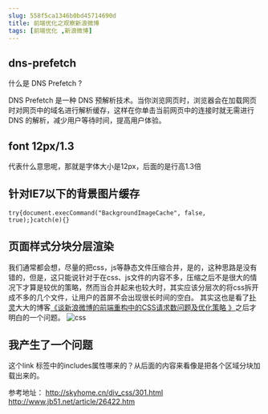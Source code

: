 ```yaml
---
slug: 558f5ca1346b0bd45714690d
title: 前端优化之观察新浪微博
tags: [前端优化 ,新浪微博]
---
```


## dns-prefetch

什么是 DNS Prefetch ? 

DNS Prefetch 是一种 DNS 预解析技术。当你浏览网页时，浏览器会在加载网页时对网页中的域名进行解析缓存，这样在你单击当前网页中的连接时就无需进行 DNS 的解析，减少用户等待时间，提高用户体验。


## font 12px/1.3
代表什么意思呢，那就是字体大小是12px，后面的是行高1.3倍

## 针对IE7以下的背景图片缓存
```
try{document.execCommand("BackgroundImageCache", false, true);}catch(e){}
```

## 页面样式分块分层渲染
我们通常都会想，尽量的把css，js等静态文件压缩合并，是的，这种思路是没有错的，但是，这只能说针对于在css、js文件的内容不多，压缩之后不是很大的情况下才算是较优的策略，然而当合并起来也较大时，其实应该分层次的将css拆开成不多的几个文件，让用户的首屏不会出现很长时间的空白。
其实这也是看了[扑灵](http://weibo.com/shyvo)大大的博客[《谈新浪微博的前端重构中的CSS请求数问题及优化策略 》](http://blog.sina.com.cn/s/blog_67fd85270100u25l.html)之后才明白的一个问题。
 ![css](https://static.gaoqixhb.com/Fivda7jvWmzqbU6sMcS2bigfpYlL)
 
 ## 我产生了一个问题
 这个link 标签中的includes属性哪来的？从后面的内容来看像是把各个区域分块加载出来的。

参考地址：
http://skyhome.cn/div_css/301.html 
http://www.jb51.net/article/26422.htm
